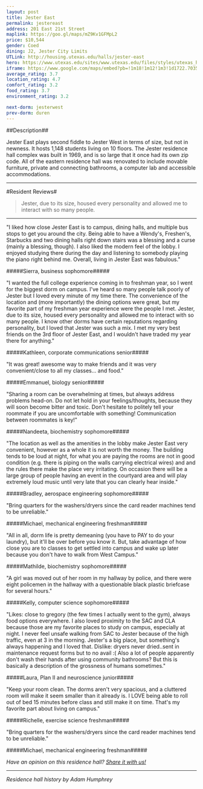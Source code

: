 ```yaml
---
layout: post
title: Jester East
permalink: jestereast
address: 201 East 21st Street
maplink: https://goo.gl/maps/mZ9Kv1GFMpL2
price: $10,544
gender: Coed
dining: J2, Jester City Limits
UTLink: http://housing.utexas.edu/halls/jester-east
hero: https://www.utexas.edu/sites/www.utexas.edu/files/styles/utexas_hero_photo_image/public/hero-photos/maincampus_hero.jpg?itok=i1E3qQY4
iframe: https://www.google.com/maps/embed?pb=!1m18!1m12!1m3!1d1722.703554574819!2d-97.73743044188875!3d30.28246991167159!2m3!1f0!2f0!3f0!3m2!1i1024!2i768!4f13.1!3m3!1m2!1s0x8644b59c070c71b1%3A0x160cfe70b943e9a3!2sJester+West+Dormitory%2C+Jester+Cir%2C+Austin%2C+TX+78712!5e0!3m2!1sen!2sus!4v1462317318739
average_rating: 3.7
location_rating: 4.7
comfort_rating: 3.2
food_rating: 3.7
environment_rating: 3.2

next-dorm: jesterwest
prev-dorm: duren
---
```


##Description## 

Jester East plays second fiddle to Jester West in terms of size, but not in newness. It hosts 1,148 students living on 10 floors. The Jester residence hall complex was built in 1969, and is so large that it once had its own zip code. All of the eastern residence hall was renovated to include movable furniture, private and connecting bathrooms, a computer lab and accessible accommodations. 

---

#Resident Reviews#

> Jester, due to its size, housed every personality and allowed me to interact with so many people.

---

"I liked how close Jester East is to campus, dining halls, and multiple bus stops to get you around the city. Being able to have a Wendy's, Freshen's, Starbucks and two dining halls right down stairs was a blessing and a curse (mainly a blessing, though). I also liked the modern feel of the lobby. I enjoyed studying there during the day and listening to somebody playing the piano right behind me. Overall, living in Jester East was fabulous."

#####Sierra, business sophomore#####

"I wanted the full college experience coming in to freshman year, so I went for the biggest dorm on campus. I've heard so many people talk poorly of Jester but I loved every minute of my time there. The convenience of the location and (more importantly) the dining options were great, but my favorite part of my freshman year experience were the people I met. Jester, due to its size, housed every personality and allowed me to interact with so many people. I know other dorms have certain reputations regarding personality, but I loved that Jester was such a mix. I met my very best friends on the 3rd floor of Jester East, and I wouldn't have traded my year there for anything." 

#####Kathleen, corporate communications senior#####

"It was great! awesome way to make friends and it was very convenient/close to all my classes... and food."

#####Emmanuel, biology senior#####

"Sharing a room can be overwhelming at times, but always address problems head-on. Do not let hold in your feelings/thoughts, because they will soon become bitter and toxic. Don't hesitate to politely tell your roommate if you are uncomfortable with something! Communication between roommates is key!"

#####Nandeeta, biochemistry sophomore#####

"The location as well as the amenities in the lobby make Jester East very convenient, however as a whole it is not worth the money. The building tends to be loud at night, for what you are paying the rooms are not in good condition (e.g. there is piping on the walls carrying electrical wires) and and the rules there make the place very irritating. On occasion there will be a large group of people having an event in the courtyard area and will play extremely loud music until very late that you can clearly hear inside."

#####Bradley, aerospace engineering sophomore#####

"Bring quarters for the washers/dryers since the card reader machines tend to be unreliable."

#####Michael, mechanical engineering freshman#####

"All in all, dorm life is pretty demeaning (you have to PAY to do your laundry), but it'll be over before you know it. But, take advantage of how close you are to classes to get settled into campus and wake up later because you don't have to walk from West Campus."

#####Mathilde, biochemistry sophomore#####

"A girl was moved out of her room in my hallway by police, and there were eight policemen in the hallway with a questionable black plastic briefcase for several hours."

#####Kelly, computer science sophomore#####

"Likes: close to gregory (the few times I actually went to the gym), always food options everywhere. I also loved proximity to the SAC and CLA because those are my favorite places to study on campus, especially at night. I never feel unsafe walking from SAC to Jester because of the high traffic, even at 3 in the morning. Jester's a big place, but something's always happening and I loved that. Dislike: dryers never dried..sent in maintenance request forms but to no avail :( Also a lot of people apparently don't wash their hands after using community bathrooms? But this is basically a description of the grossness of humans sometimes."

#####Laura, Plan II and neuroscience junior#####

"Keep your room clean. The dorms aren't very spacious, and a cluttered room will make it seem smaller than it already is. I LOVE being able to roll out of bed 15 minutes before class and still make it on time. That's my favorite part about living on campus."

#####Richelle, exercise science freshman#####

"Bring quarters for the washers/dryers since the card reader machines tend to be unreliable."

#####Michael, mechanical engineering freshman#####

_Have an opinion on this residence hall? [Share it with us!](https://goo.gl/forms/2FQQ17t7YAfFhlZT2)_

---

_Residence hall history by Adam Humphrey_
